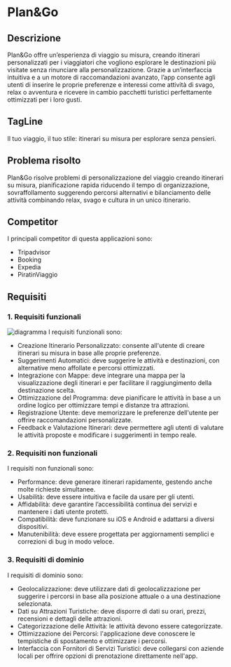# Plan&Go
## Descrizione
Plan&Go offre un’esperienza di viaggio su misura, creando itinerari personalizzati per i viaggiatori che vogliono esplorare le destinazioni più visitate senza rinunciare alla personalizzazione. Grazie a un’interfaccia intuitiva e a un motore di raccomandazioni avanzato, l’app consente agli utenti di inserire le proprie preferenze e interessi come attività di svago, relax o avventura e ricevere in cambio pacchetti turistici perfettamente ottimizzati per i loro gusti.
## TagLine
Il tuo viaggio, il tuo stile: itinerari su misura per esplorare senza pensieri.
## Problema risolto
Plan&Go risolve problemi di personalizzazione del viaggio creando itinerari su misura, pianificazione rapida riducendo il tempo di organizzazione, sovraffollamento suggerendo percorsi alternativi e bilanciamento delle attività combinando relax, svago e cultura in un unico itinerario.
## Competitor
I principali competitor di questa applicazioni sono:
- Tripadvisor
- Booking
- Expedia
- PiratinViaggio
## Requisiti
### 1. Requisiti funzionali
![diagramma](https://github.com/user-attachments/assets/2b5347c2-55b7-4d9e-8dc9-cf182202b49c)
I requisiti funzionali sono:
- Creazione Itinerario Personalizzato: consente all'utente di creare itinerari su misura in base alle proprie preferenze.
- Suggerimenti Automatici: deve suggerire le attività e destinazioni, con alternative meno affollate e percorsi ottimizzati.
- Integrazione con Mappe: deve integrare una mappa per la visualizzazione degli itinerari e per facilitare il raggiungimento della destinazione scelta.
- Ottimizzazione del Programma: deve pianificare le attività in base a un ordine logico per ottimizzare tempi e distanze tra attrazioni.
- Registrazione Utente: deve memorizzare le preferenze dell'utente per offrire raccomandazioni personalizzate.
- Feedback e Valutazione Itinerari: deve permettere agli utenti di valutare le attività proposte e modificare i suggerimenti in tempo reale.
### 2. Requisiti non funzionali 
I requisiti non funzionali sono:
- Performance: deve generare itinerari rapidamente, gestendo anche molte richieste simultanee.
- Usabilità: deve essere intuitiva e facile da usare per gli utenti.
- Affidabilità: deve garantire l’accessibilità continua dei servizi e mantenere i dati utente protetti.
- Compatibilità: deve funzionare su iOS e Android e adattarsi a diversi dispositivi.
- Manutenibilità: deve essere progettata per aggiornamenti semplici e correzioni di bug in modo veloce.
### 3. Requisiti di dominio
I requisiti di dominio sono:
- Geolocalizzazione: deve utilizzare dati di geolocalizzazione per suggerire i percorsi in base alla posizione attuale o a una destinazione selezionata.
- Dati su Attrazioni Turistiche: deve disporre di dati su orari, prezzi, recensioni e dettagli delle attrazioni.
- Categorizzazione delle Attività: le attività devono essere categorizzate. 
- Ottimizzazione dei Percorsi: l'applicazione deve conoscere le tempistiche di spostamento e ottimizzare i percorsi.
- Interfaccia con Fornitori di Servizi Turistici: deve collegarsi con aziende locali per offrire opzioni di prenotazione direttamente nell'app.
